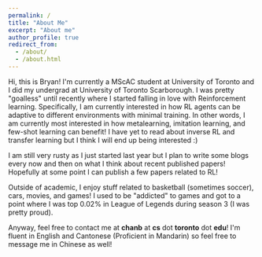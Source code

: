 ```yaml
---
permalink: /
title: "About Me"
excerpt: "About me"
author_profile: true
redirect_from: 
  - /about/
  - /about.html
---
```


Hi, this is Bryan! I'm currently a MScAC student at University of Toronto and I did my undergrad at University of Toronto Scarborough. I was pretty "goalless" until recently where I started falling in love with Reinforcement learning. Specifically, I am currently interested in how RL agents can be adaptive to different environments with minimal training. In other words, I am currently most interested in how metalearning, imitation learning, and few-shot learning can benefit! I have yet to read about inverse RL and transfer learning but I think I will end up being interested :)

I am still very rusty as I just started last year but I plan to write some blogs every now and then on what I think about recent published papers! Hopefully at some point I can publish a few papers related to RL!

Outside of academic, I enjoy stuff related to basketball (sometimes soccer), cars, movies, and games! I used to be "addicted" to games and got to a point where I was top 0.02% in League of Legends during season 3 (I was pretty proud).

Anyway, feel free to contact me at **chanb** at **cs** dot **toronto** dot **edu**! I'm fluent in English and Cantonese (Proficient in Mandarin) so feel free to message me in Chinese as well!